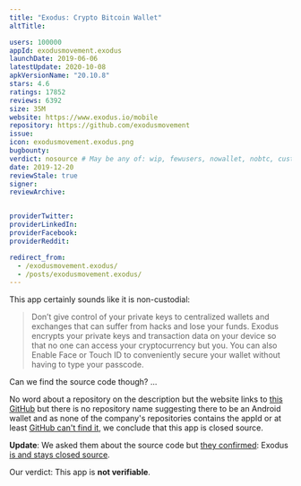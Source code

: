 ```yaml
---
title: "Exodus: Crypto Bitcoin Wallet"
altTitle: 

users: 100000
appId: exodusmovement.exodus
launchDate: 2019-06-06
latestUpdate: 2020-10-08
apkVersionName: "20.10.8"
stars: 4.6
ratings: 17852
reviews: 6392
size: 35M
website: https://www.exodus.io/mobile
repository: https://github.com/exodusmovement
issue: 
icon: exodusmovement.exodus.png
bugbounty: 
verdict: nosource # May be any of: wip, fewusers, nowallet, nobtc, custodial, nosource, nonverifiable, reproducible, bounty, defunct
date: 2019-12-20
reviewStale: true
signer: 
reviewArchive:


providerTwitter: 
providerLinkedIn: 
providerFacebook: 
providerReddit: 

redirect_from:
  - /exodusmovement.exodus/
  - /posts/exodusmovement.exodus/
---
```



This app certainly sounds like it is non-custodial:

> Don’t give control of your private keys to centralized wallets and exchanges
that can suffer from hacks and lose your funds. Exodus encrypts your private
keys and transaction data on your device so that no one can access your
cryptocurrency but you. You can also Enable Face or Touch ID to conveniently
secure your wallet without having to type your passcode.

Can we find the source code though? ...

No word about a repository on the description but the website links to
[this GitHub](https://github.com/ExodusMovement) but there is no repository name
suggesting there to be an Android wallet and as none of the company's
repositories contains the appId or at least [GitHub can't find it](https://github.com/search?q=org%3AExodusMovement+%22exodusmovement.exodus%22&type=Code),
we conclude that this app is closed source.

**Update**: We asked them about the source code but
[they confirmed](https://twitter.com/exodus_io/status/1208416689672663046):
Exodus [is and stays closed source](https://support.exodus.io/article/89-is-exodus-open-source).

Our verdict: This app is **not verifiable**.
